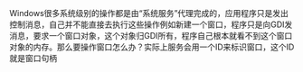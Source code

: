 Windows很多系统级别的操作都是由“系统服务”代理完成的，应用程序只是发出控制消息，自己并不能直接去执行这些操作例如新建一个窗口，程序只是向GDI发消息，要求一个窗口对象，这个对象归GDI所有，程序自己根本就看不到这个窗口对象的内存。那么要操作窗口怎么办？实际上服务会用一个ID来标识窗口，这个ID就是窗口句柄